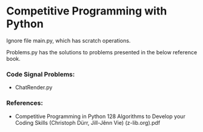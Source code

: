 # Competitive Programming with Python

Ignore file main.py, which has scratch operations.

Problems.py has the solutions to problems presented in the below reference book.

### Code Signal Problems:
- ChatRender.py 

### References:
- Competitive Programming in Python 128 Algorithms to Develop your Coding Skills (Christoph Dürr, Jill-Jênn Vie) (z-lib.org).pdf
